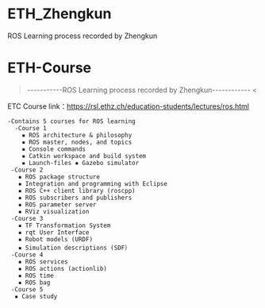 # ETH_Zhengkun
ROS Learning process recorded by Zhengkun


# ETH-Course


 > -----------ROS Learning process recorded by Zhengkun------------ <


ETC Course link：https://rsl.ethz.ch/education-students/lectures/ros.html

    -Contains 5 courses for ROS learning
      -Course 1
        ▪ ROS architecture & philosophy 
        ▪ ROS master, nodes, and topics 
        ▪ Console commands 
        ▪ Catkin workspace and build system 
        ▪ Launch-files ▪ Gazebo simulator
     -Course 2
       ▪ ROS package structure 
       ▪ Integration and programming with Eclipse 
       ▪ ROS C++ client library (roscpp) 
       ▪ ROS subscribers and publishers 
       ▪ ROS parameter server 
       ▪ RViz visualization
     -Course 3     
       ▪ TF Transformation System 
       ▪ rqt User Interface 
       ▪ Robot models (URDF) 
       ▪ Simulation descriptions (SDF）  
     -Course 4
       ▪ ROS services 
       ▪ ROS actions (actionlib) 
       ▪ ROS time
       ▪ ROS bag
     -Course 5
      ▪ Case study
